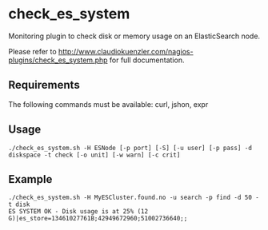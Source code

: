 # check_es_system
Monitoring plugin to check disk or memory usage on an ElasticSearch node. 

Please refer to http://www.claudiokuenzler.com/nagios-plugins/check_es_system.php for full documentation.

Requirements
------
The following commands must be available: curl, jshon, expr

Usage
------

    ./check_es_system.sh -H ESNode [-p port] [-S] [-u user] [-p pass] -d diskspace -t check [-o unit] [-w warn] [-c crit]
    
    
Example
-------

    ./check_es_system.sh -H MyESCluster.found.no -u search -p find -d 50 -t disk
    ES SYSTEM OK - Disk usage is at 25% (12 G)|es_store=13461027761B;42949672960;51002736640;;
